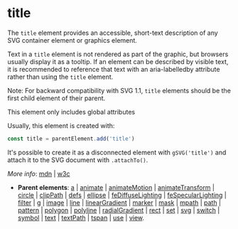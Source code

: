 # title

The `title` element provides an accessible, short-text description of any SVG container element or graphics element.

Text in a `title` element is not rendered as part of the graphic, but browsers usually display it as a tooltip. If an element can be described by visible text, it is recommended to reference that text with an aria-labelledby attribute rather than using the `title` element.

Note: For backward compatibility with SVG 1.1, `title` elements should be the first child element of their parent.

This element only includes global attributes

Usually, this element is created with:
      
```js
const title = parentElement.add('title')
```

It's possible to create it as a disconnected element with `gSVG('title')` and attach it to the SVG document with `.attachTo()`.

*More info*:
      [mdn](https://developer.mozilla.org//en-US/docs/Web/SVG/Element/title) | [w3c](https://svgwg.org/svg2-draft/single-page.html#struct-TitleElement)

- **Parent elements**: [a](./a.md) | [animate](./animate.md) | [animateMotion](./animateMotion.md) | [animateTransform](./animateTransform.md) | [circle](./circle.md) | [clipPath](./clipPath.md) | [defs](./defs.md) |  [ellipse](./ellipse.md) | [feDiffuseLighting](./FilterPrimitives.md#feDiffuseLighting.md) | [feSpecularLighting](./FilterPrimitives.md#feSpecularLighting.md) | [filter](./filter.md) | [g](./g.md) | [image](./image.md) | [line](./line.md) | [linearGradient](./linearGradient.md) | [marker](./marker.md) | [mask](./mask.md) | [mpath](./mpath.md) | [path](./path.md) | [pattern](./pattern.md) | [polygon](./polygon.md) | [polyline](./polyline.md) | [radialGradient](./radialGradient.md) | [rect](./rect.md) | [set](./set.md) | [svg](./svg.md) | [switch](./switch.md) | [symbol](./symbol.md) | [text](./text.md) | [textPath](./textPath.md) | [tspan](./tspan.md) | [use](./use.md) | [view](./view.md).

